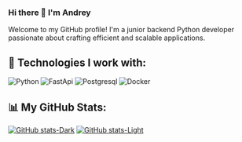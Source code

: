 ### Hi there 👋 I'm Andrey
Welcome to my GitHub profile! I'm a junior backend Python developer passionate about crafting efficient and scalable applications.


## 🚀 Technologies I work with:
![Python](https://img.shields.io/badge/python-3670A0?style=for-the-badge&logo=python&logoColor=ffdd54)
![FastApi](https://img.shields.io/badge/FastAPI-005571?style=for-the-badge&logo=fastapi)
![Postgresql](https://img.shields.io/badge/postgresql-4169e1?style=for-the-badge&logo=postgresql&logoColor=white)
![Docker](https://img.shields.io/badge/-Docker-2496ED?logo=docker&logoColor=white&style=flat)


## 📊 My GitHub Stats:
[![GitHub stats-Dark](https://github-readme-stats.vercel.app/api?username=ShadowP1e\&show_icons=true\&theme=dark#gh-dark-mode-only)](https://github.com/anuraghazra/github-readme-stats#responsive-card-theme#gh-dark-mode-only)
[![GitHub stats-Light](https://github-readme-stats.vercel.app/api?username=ShadowP1e\&show_icons=true\&theme=default#gh-light-mode-only)](https://github.com/anuraghazra/github-readme-stats#responsive-card-theme#gh-light-mode-only)
